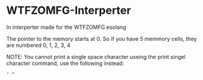 # WTFZOMFG-Interperter
In interperter made for the WTFZOMFG esolang

The pointer to the memory starts at 0. So if you have 5 memmory cells, they are numbered 0, 1, 2, 3, 4

NOTE: You cannot print a single space character useing the print singel character command, use the following instead:
```
' "
```